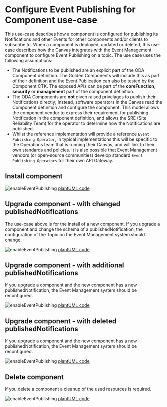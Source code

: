 # Configure Event Publishing for Component use-case

This use-case describes how a component is configured for publishing its Notifications and other Events for other components and/or clients to subscribe to.  When a component is deployed, updated or deleted, this use-case describes how the Canvas integrates with the Event Management component to configure Event Publishing on a topic. The use case uses the following assumptions:

* The Notifications to be published are an explicit part of the ODA Component definition. The Golden Components will include this as part of their definition and the Event Publication can also be tested by the Component CTK. The exposed APIs can be part of the **coreFunction**, **security** or **management** part of the component definition.
* The ODA Components are **not** given raised privelages to publish their Notifications directly; Instead, software operators in the Canvas read the Component definition and configure the component. This model allows the component vendor to express their requirement for publishing Notification in the component definition, and allows the SRE (Site Reliability Team) for the operator to determine how the Notifications are published. 
* Whilst the reference implementation will provide a reference `Event Publishing Operator`, in typical implementations this will be specific to the Operations team that is running their Canvas, and will link to their own standards and policies. It is also possible that Event Management vendors (or open-source communities) develop standard `Event Publishing Operators` for their own API Gateway.

## Install component

![enableEventPublishing](http://www.plantuml.com/plantuml/proxy?cache=no&src=https://raw.githubusercontent.com/tmforum-oda/oda-canvas-ctk/6-event-publishing-subscription-use-cases/usecase-library/pumlFiles/enableEventPublishing.puml)
[plantUML code](pumlFiles/enableEventPublishing.puml)

## Upgrade component - with changed publishedNotifications

The use-case above is for the install of a new component. If you upgrade a component and change the schema of a publishedNotification, the configuration of the Topic on the Event Management system should change.

![enableEventPublishing](http://www.plantuml.com/plantuml/proxy?cache=no&src=https://raw.githubusercontent.com/tmforum-oda/oda-canvas-ctk/6-event-publishing-subscription-use-cases/usecase-library/pumlFiles/enableEventPublishing-with-modify.puml)
[plantUML code](pumlFiles/enableEventPublishing-with-modify.puml)

## Upgrade component - with additional publishedNotifications

If you upgrade a component and the new component has a new publishedNotification, the Event Management system should be reconfigured.

![enableEventPublishing](http://www.plantuml.com/plantuml/proxy?cache=no&src=https://raw.githubusercontent.com/tmforum-oda/oda-canvas-ctk/6-event-publishing-subscription-use-cases/usecase-library/pumlFiles/enableEventPublishing-with-add.puml)
[plantUML code](pumlFiles/enableEventPublishing-with-add.puml)

## Upgrade component - with deleted publishedNotifications

If you upgrade a component and the new component has a new publishedNotification, the Event Management system should be reconfigured.


![enableEventPublishing](http://www.plantuml.com/plantuml/proxy?cache=no&src=https://raw.githubusercontent.com/tmforum-oda/oda-canvas-ctk/6-event-publishing-subscription-use-cases/usecase-library/pumlFiles/enableEventPublishing-with-delete.puml)
[plantUML code](pumlFiles/enableEventPublishing-with-delete.puml)

## Delete component 

If you delete a component a cleanup of the used resources is required.

![enableEventPublishing](http://www.plantuml.com/plantuml/proxy?cache=no&src=https://raw.githubusercontent.com/tmforum-oda/oda-canvas-ctk/6-event-publishing-subscription-use-cases/usecase-library/pumlFiles/enableEventPublishing-delete.puml)
[plantUML code](pumlFiles/enableEventPublishing-delete.puml)

